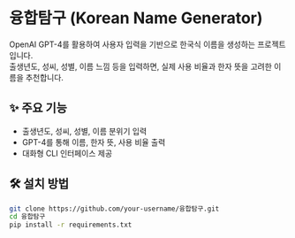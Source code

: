 # 융합탐구 (Korean Name Generator)

OpenAI GPT-4를 활용하여 사용자 입력을 기반으로 한국식 이름을 생성하는 프로젝트입니다.  
출생년도, 성씨, 성별, 이름 느낌 등을 입력하면, 실제 사용 비율과 한자 뜻을 고려한 이름을 추천합니다.

## ✨ 주요 기능

- 출생년도, 성씨, 성별, 이름 분위기 입력
- GPT-4를 통해 이름, 한자 뜻, 사용 비율 출력
- 대화형 CLI 인터페이스 제공

## 🛠️ 설치 방법

```bash
git clone https://github.com/your-username/융합탐구.git
cd 융합탐구
pip install -r requirements.txt
